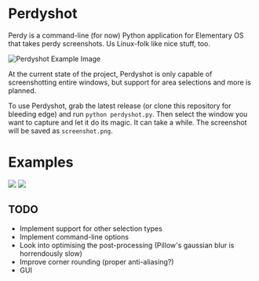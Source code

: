 Perdyshot
=========

Perdy is a command-line (for now) Python application for Elementary OS that takes perdy screenshots. Us Linux-folk like nice stuff, too.

![Perdyshot Example Image](http://i.imgur.com/suygnfu.png)

At the current state of the project, Perdyshot is only capable of screenshotting entire windows, but support for area selections and more is planned.

To use Perdyshot, grab the latest release (or clone this repository for bleeding edge) and run `python perdyshot.py`. Then select the window you want to capture and let it do its magic. It can take a while. The screenshot will be saved as `screenshot.png`.

# Examples
![](http://i.imgur.com/HhPFWtT.png)
![](http://i.imgur.com/FZzSqWh.png)

## TODO
* Implement support for other selection types
* Implement command-line options
* Look into optimising the post-processing (Pillow's gaussian blur is horrendously slow)
* Improve corner rounding (proper anti-aliasing?)
* GUI